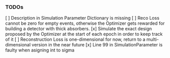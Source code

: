 ### TODOs

[ ] Description in Simulation Parameter Dictionary is missing
[ ] Reco Loss cannot be zero for empty events, otherwise the Optimizer gets rewarded for building a detector with thick absorbers.
[x] Simulate the exact design proposed by the Optimizer at the start of each epoch in order to keep track of it
[ ] Reconstruction Loss is one-dimensional for now, return to a multi-dimensional version in the near future
[x] Line 99 in SimulationParameter is faulty when asigning int to sigma